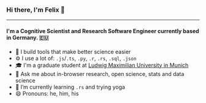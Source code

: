 ### Hi there, I'm Felix 👋
---

#### I'm a Cognitive Scientist and Research Software Engineer currently based in Germany. 🇪🇺

- 🔭 I build tools that make better science easier
- ⚙️ I use a lot of: `.js`/`.ts`, `.py`, `.r`, `.rs`, `.sql`, `.json`
- 🎓 I'm a graduate student at [Ludwig Maximilian University in Munich](https://www.lmu.de/de/index.html)
- 💬 Ask me about in-browser research, open science, stats and data science
- 🌱 I’m currently learning `.rs` and trying yoga
- 😄 Pronouns: he, him, his
